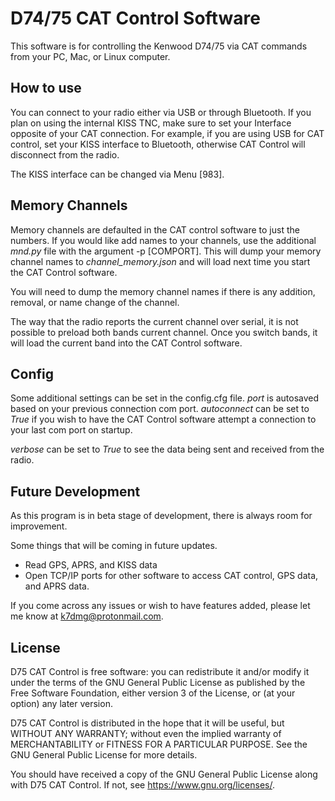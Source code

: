 # D74/75 CAT Control Software

This software is for controlling the Kenwood D74/75 via CAT commands from your PC, Mac, or Linux computer.

## How to use
You can connect to your radio either via USB or through Bluetooth. If you plan on using the internal KISS TNC, make sure to set your Interface opposite of your CAT connection. For example, if you are using USB for CAT control, set your KISS interface to Bluetooth, otherwise CAT Control will disconnect from the radio.

The KISS interface can be changed via Menu [983].

## Memory Channels
Memory channels are defaulted in the CAT control software to just the numbers. If you would like add names to your channels, use the additional <i>mnd.py</i> file with the 
argument -p [COMPORT]. This will dump your memory channel names to <i>channel_memory.json</i> and will load next time you start the CAT Control software.

You will need to dump the memory channel names if there is any addition, removal, or name change of the channel.

The way that the radio reports the current channel over serial, it is not possible to preload both bands current channel. Once you switch bands, it will load the current band into the CAT Control software.

## Config
Some additional settings can be set in the config.cfg file. <i>port</i> is autosaved based on your previous connection com port. <i>autoconnect</i> can be set to <i>True</i> if you wish to have the CAT Control software attempt a connection to your last com port on startup.

<i>verbose</i> can be set to <i>True</i> to see the data being sent and received from the radio.

## Future Development
As this program is in beta stage of development, there is always room for improvement.

Some things that will be coming in future updates.
* Read GPS, APRS, and KISS data
* Open TCP/IP ports for other software to access CAT control, GPS data, and APRS data.

If you come across any issues or wish to have features added, please let me know at <a href="mailto:k7dmg@protonmail.com">k7dmg@protonmail.com</a>.

## License

D75 CAT Control is free software: you can redistribute it and/or modify it under the terms of the GNU General Public License as published by the Free Software Foundation, either version 3 of the License, or (at your option) any later version.

D75 CAT Control is distributed in the hope that it will be useful, but WITHOUT ANY WARRANTY; without even the implied warranty of MERCHANTABILITY or FITNESS FOR A PARTICULAR PURPOSE. See the GNU General Public License for more details.

You should have received a copy of the GNU General Public License along with D75 CAT Control. If not, see <https://www.gnu.org/licenses/>.